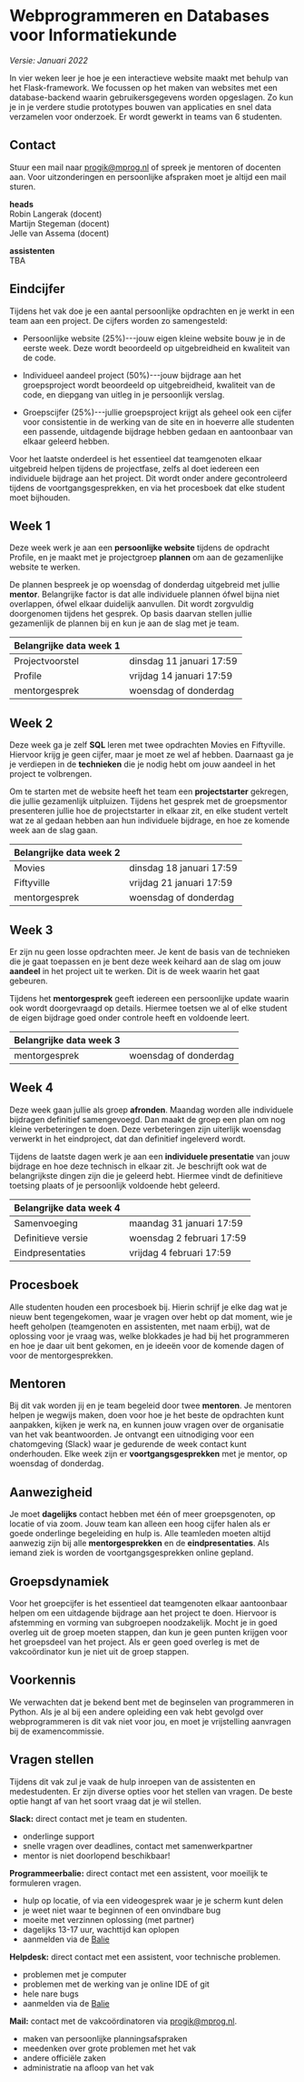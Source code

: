 # Webprogrammeren en Databases voor Informatiekunde

*Versie: Januari 2022*

In vier weken leer je hoe je een interactieve website maakt met behulp van het Flask-framework. We focussen op het maken van websites met een database-backend waarin gebruikersgegevens worden opgeslagen. Zo kun je in je verdere studie prototypes bouwen van applicaties en snel data verzamelen voor onderzoek. Er wordt gewerkt in teams van 6 studenten.


## Contact

Stuur een mail naar <progik@mprog.nl> of spreek je mentoren of docenten aan. Voor uitzonderingen en persoonlijke afspraken moet je altijd een mail sturen.

**heads**  
Robin Langerak (docent)  
Martijn Stegeman (docent)  
Jelle van Assema (docent)

**assistenten**  
TBA


## Eindcijfer

Tijdens het vak doe je een aantal persoonlijke opdrachten en je werkt in een team aan een project. De cijfers worden zo samengesteld:

- Persoonlijke website (25%)---jouw eigen kleine website bouw je in de eerste week. Deze wordt beoordeeld op uitgebreidheid en kwaliteit van de code.

- Individueel aandeel project (50%)---jouw bijdrage aan het groepsproject wordt beoordeeld op uitgebreidheid, kwaliteit van de code, en diepgang van uitleg in je persoonlijk verslag.

- Groepscijfer (25%)---jullie groepsproject krijgt als geheel ook een cijfer voor consistentie in de werking van de site en in hoeverre alle studenten een passende, uitdagende bijdrage hebben gedaan en aantoonbaar van elkaar geleerd hebben.

Voor het laatste onderdeel is het essentieel dat teamgenoten elkaar uitgebreid helpen tijdens de projectfase, zelfs al doet iedereen een individuele bijdrage aan het project. Dit wordt onder andere gecontroleerd tijdens de voortgangsgesprekken, en via het procesboek dat elke student moet bijhouden.


## Week 1

Deze week werk je aan een **persoonlijke website** tijdens de opdracht Profile, en je maakt met je projectgroep **plannen** om aan de gezamenlijke website te werken.

De plannen bespreek je op woensdag of donderdag uitgebreid met jullie **mentor**. Belangrijke factor is dat alle individuele plannen ófwel bijna niet overlappen, ófwel elkaar duidelijk aanvullen. Dit wordt zorgvuldig doorgenomen tijdens het gesprek. Op basis daarvan stellen jullie gezamenlijk de plannen bij en kun je aan de slag met je team.

| Belangrijke data week 1           |                               |
| --------------------------------- | ----------------------------- |
| Projectvoorstel                   | dinsdag 11 januari 17:59      |
| Profile                           | vrijdag 14 januari 17:59      |
| mentorgesprek                     | woensdag of donderdag         |

## Week 2

Deze week ga je zelf **SQL** leren met twee opdrachten Movies en Fiftyville. Hiervoor krijg je geen cijfer, maar je moet ze wel af hebben. Daarnaast ga je je verdiepen in de **technieken** die je nodig hebt om jouw aandeel in het project te volbrengen.

Om te starten met de website heeft het team een **projectstarter** gekregen, die jullie gezamenlijk uitpluizen. Tijdens het gesprek met de groepsmentor presenteren jullie hoe de projectstarter in elkaar zit, en elke student vertelt wat ze al gedaan hebben aan hun individuele bijdrage, en hoe ze komende week aan de slag gaan.

| Belangrijke data week 2           |                               |
| --------------------------------- | ----------------------------- |
| Movies                            | dinsdag 18 januari 17:59      |
| Fiftyville                        | vrijdag 21 januari 17:59      |
| mentorgesprek                     | woensdag of donderdag         |

##  Week 3

Er zijn nu geen losse opdrachten meer. Je kent de basis van de technieken die je gaat toepassen en je bent deze week keihard aan de slag om jouw **aandeel** in het project uit te werken. Dit is de week waarin het gaat gebeuren.

Tijdens het **mentorgesprek** geeft iedereen een persoonlijke update waarin ook wordt doorgevraagd op details. Hiermee toetsen we al of elke student de eigen bijdrage goed onder controle heeft en voldoende leert.

| Belangrijke data week 3           |                               |
| --------------------------------- | ----------------------------- |
| mentorgesprek                     | woensdag of donderdag         |

## Week 4

Deze week gaan jullie als groep **afronden**. Maandag worden alle individuele bijdragen definitief samengevoegd. Dan maakt de groep een plan om nog kleine verbeteringen te doen. Deze verbeteringen zijn uiterlijk woensdag verwerkt in het eindproject, dat dan definitief ingeleverd wordt.

Tijdens de laatste dagen werk je aan een **individuele presentatie** van jouw bijdrage en hoe deze technisch in elkaar zit. Je beschrijft ook wat de belangrijkste dingen zijn die je geleerd hebt. Hiermee vindt de definitieve toetsing plaats of je persoonlijk voldoende hebt geleerd.

| Belangrijke data week 4           |                               |
| --------------------------------- | ----------------------------- |
| Samenvoeging                      | maandag 31 januari 17:59      |
| Definitieve versie                | woensdag 2 februari 17:59     |
| Eindpresentaties                  | vrijdag 4 februari 17:59      |


## Procesboek

Alle studenten houden een procesboek bij. Hierin schrijf je elke dag wat je nieuw bent tegengekomen, waar je vragen over hebt op dat moment, wie je heeft geholpen (teamgenoten en assistenten, met naam erbij), wat de oplossing voor je vraag was, welke blokkades je had bij het programmeren en hoe je daar uit bent gekomen, en je ideeën voor de komende dagen of voor de mentorgesprekken.


## Mentoren

Bij dit vak worden jij en je team begeleid door twee **mentoren**. Je mentoren helpen je wegwijs maken, doen voor hoe je het beste de opdrachten kunt aanpakken, kijken je werk na, en kunnen jouw vragen over de organisatie van het vak beantwoorden. Je ontvangt een uitnodiging voor een chatomgeving (Slack) waar je gedurende de week contact kunt onderhouden. Elke week zijn er **voortgangsgesprekken** met je mentor, op woensdag of donderdag.


## Aanwezigheid

Je moet **dagelijks** contact hebben met één of meer groepsgenoten, op locatie of via zoom. Jouw team kan alleen een hoog cijfer halen als er goede onderlinge begeleiding en hulp is. Alle teamleden moeten altijd aanwezig zijn bij alle **mentorgesprekken** en de **eindpresentaties**. Als iemand ziek is worden de voortgangsgesprekken online gepland.


## Groepsdynamiek

Voor het groepcijfer is het essentieel dat teamgenoten elkaar aantoonbaar helpen om een uitdagende bijdrage aan het project te doen. Hiervoor is afstemming en vorming van subgroepen noodzakelijk. Mocht je in goed overleg uit de groep moeten stappen, dan kun je geen punten krijgen voor het groepsdeel van het project. Als er geen goed overleg is met de vakcoördinator kun je niet uit de groep stappen.


## Voorkennis

We verwachten dat je bekend bent met de beginselen van programmeren in Python. Als je al bij een andere opleiding een vak hebt gevolgd over webprogrammeren is dit vak niet voor jou, en moet je vrijstelling aanvragen bij de examencommissie.


## Vragen stellen

Tijdens dit vak zul je vaak de hulp inroepen van de assistenten en medestudenten. Er zijn diverse opties voor het stellen van vragen. De beste optie hangt af van het soort vraag dat je wil stellen.

**Slack:** direct contact met je team en studenten.

- onderlinge support
- snelle vragen over deadlines, contact met samenwerkpartner
- mentor is niet doorlopend beschikbaar!

**Programmeerbalie:** direct contact met een assistent, voor moeilijk te formuleren vragen.

- hulp op locatie, of via een videogesprek waar je je scherm kunt delen
- je weet niet waar te beginnen of een onvindbare bug
- moeite met verzinnen oplossing (met partner)
- dagelijks 13-17 uur, wachttijd kan oplopen
- aanmelden via de [Balie](https://balie.mprog.nl/planner/1-programmeerbalie)

**Helpdesk:** direct contact met een assistent, voor technische problemen.

- problemen met je computer
- problemen met de werking van je online IDE of git
- hele nare bugs
- aanmelden via de [Balie](https://balie.mprog.nl/planner/1-programmeerbalie)

**Mail:** contact met de vakcoördinatoren via <progik@mprog.nl>.

- maken van persoonlijke planningsafspraken
- meedenken over grote problemen met het vak
- andere officiële zaken
- administratie na afloop van het vak
